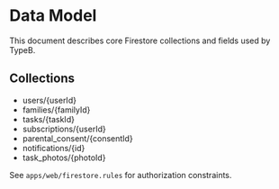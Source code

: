 # Data Model

This document describes core Firestore collections and fields used by TypeB.

## Collections

- users/{userId}
- families/{familyId}
- tasks/{taskId}
- subscriptions/{userId}
- parental_consent/{consentId}
- notifications/{id}
- task_photos/{photoId}

See `apps/web/firestore.rules` for authorization constraints.
